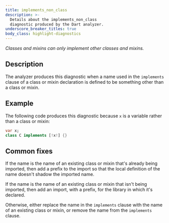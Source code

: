 ```yaml
---
title: implements_non_class
description: >-
  Details about the implements_non_class
  diagnostic produced by the Dart analyzer.
underscore_breaker_titles: true
body_class: highlight-diagnostics
---
```


_Classes and mixins can only implement other classes and mixins._

## Description

The analyzer produces this diagnostic when a name used in the `implements`
clause of a class or mixin declaration is defined to be something other
than a class or mixin.

## Example

The following code produces this diagnostic because `x` is a variable
rather than a class or mixin:

```dart
var x;
class C implements [!x!] {}
```

## Common fixes

If the name is the name of an existing class or mixin that's already being
imported, then add a prefix to the import so that the local definition of
the name doesn't shadow the imported name.

If the name is the name of an existing class or mixin that isn't being
imported, then add an import, with a prefix, for the library in which it's
declared.

Otherwise, either replace the name in the `implements` clause with the name
of an existing class or mixin, or remove the name from the `implements`
clause.
